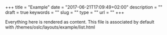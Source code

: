 +++
title = "Example"
date = "2017-06-21T17:09:49+02:00"
description = ""
draft = true
keywords = ""
slug = ""
type = ""
url = ""
+++

Everything here is rendered as content. This file is associated by default with /themes/oslc/layouts/example/list.html